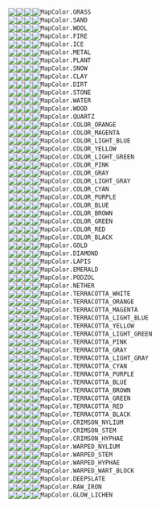 [<img valign='middle' src='https://readme-swatches.vercel.app/597D27'/>][grass-low][<img valign='middle' src='https://readme-swatches.vercel.app/6D9930'/>][grass-normal][<img valign='middle' src='https://readme-swatches.vercel.app/7FB238'/>][grass-high][<img valign='middle' src='https://readme-swatches.vercel.app/435E1D'/>][grass-lowest]`MapColor.GRASS`<br>
[<img valign='middle' src='https://readme-swatches.vercel.app/AEA473'/>][sand-low][<img valign='middle' src='https://readme-swatches.vercel.app/D5C98C'/>][sand-normal][<img valign='middle' src='https://readme-swatches.vercel.app/F7E9A3'/>][sand-high][<img valign='middle' src='https://readme-swatches.vercel.app/827B56'/>][sand-lowest]`MapColor.SAND`<br>
[<img valign='middle' src='https://readme-swatches.vercel.app/8C8C8C'/>][wool-low][<img valign='middle' src='https://readme-swatches.vercel.app/ABABAB'/>][wool-normal][<img valign='middle' src='https://readme-swatches.vercel.app/C7C7C7'/>][wool-high][<img valign='middle' src='https://readme-swatches.vercel.app/696969'/>][wool-lowest]`MapColor.WOOL`<br>
[<img valign='middle' src='https://readme-swatches.vercel.app/B40000'/>][fire-low][<img valign='middle' src='https://readme-swatches.vercel.app/DC0000'/>][fire-normal][<img valign='middle' src='https://readme-swatches.vercel.app/FF0000'/>][fire-high][<img valign='middle' src='https://readme-swatches.vercel.app/870000'/>][fire-lowest]`MapColor.FIRE`<br>
[<img valign='middle' src='https://readme-swatches.vercel.app/7070B4'/>][ice-low][<img valign='middle' src='https://readme-swatches.vercel.app/8A8ADC'/>][ice-normal][<img valign='middle' src='https://readme-swatches.vercel.app/A0A0FF'/>][ice-high][<img valign='middle' src='https://readme-swatches.vercel.app/545487'/>][ice-lowest]`MapColor.ICE`<br>
[<img valign='middle' src='https://readme-swatches.vercel.app/757575'/>][metal-low][<img valign='middle' src='https://readme-swatches.vercel.app/909090'/>][metal-normal][<img valign='middle' src='https://readme-swatches.vercel.app/A7A7A7'/>][metal-high][<img valign='middle' src='https://readme-swatches.vercel.app/585858'/>][metal-lowest]`MapColor.METAL`<br>
[<img valign='middle' src='https://readme-swatches.vercel.app/005700'/>][plant-low][<img valign='middle' src='https://readme-swatches.vercel.app/006A00'/>][plant-normal][<img valign='middle' src='https://readme-swatches.vercel.app/007C00'/>][plant-high][<img valign='middle' src='https://readme-swatches.vercel.app/004100'/>][plant-lowest]`MapColor.PLANT`<br>
[<img valign='middle' src='https://readme-swatches.vercel.app/B4B4B4'/>][snow-low][<img valign='middle' src='https://readme-swatches.vercel.app/DCDCDC'/>][snow-normal][<img valign='middle' src='https://readme-swatches.vercel.app/FFFFFF'/>][snow-high][<img valign='middle' src='https://readme-swatches.vercel.app/878787'/>][snow-lowest]`MapColor.SNOW`<br>
[<img valign='middle' src='https://readme-swatches.vercel.app/737681'/>][clay-low][<img valign='middle' src='https://readme-swatches.vercel.app/8D909E'/>][clay-normal][<img valign='middle' src='https://readme-swatches.vercel.app/A4A8B8'/>][clay-high][<img valign='middle' src='https://readme-swatches.vercel.app/565861'/>][clay-lowest]`MapColor.CLAY`<br>
[<img valign='middle' src='https://readme-swatches.vercel.app/6A4C36'/>][dirt-low][<img valign='middle' src='https://readme-swatches.vercel.app/825E42'/>][dirt-normal][<img valign='middle' src='https://readme-swatches.vercel.app/976D4D'/>][dirt-high][<img valign='middle' src='https://readme-swatches.vercel.app/4F3928'/>][dirt-lowest]`MapColor.DIRT`<br>
[<img valign='middle' src='https://readme-swatches.vercel.app/4F4F4F'/>][stone-low][<img valign='middle' src='https://readme-swatches.vercel.app/606060'/>][stone-normal][<img valign='middle' src='https://readme-swatches.vercel.app/707070'/>][stone-high][<img valign='middle' src='https://readme-swatches.vercel.app/3B3B3B'/>][stone-lowest]`MapColor.STONE`<br>
[<img valign='middle' src='https://readme-swatches.vercel.app/2D2DB4'/>][water-low][<img valign='middle' src='https://readme-swatches.vercel.app/3737DC'/>][water-normal][<img valign='middle' src='https://readme-swatches.vercel.app/4040FF'/>][water-high][<img valign='middle' src='https://readme-swatches.vercel.app/212187'/>][water-lowest]`MapColor.WATER`<br>
[<img valign='middle' src='https://readme-swatches.vercel.app/645432'/>][wood-low][<img valign='middle' src='https://readme-swatches.vercel.app/7B663E'/>][wood-normal][<img valign='middle' src='https://readme-swatches.vercel.app/8F7748'/>][wood-high][<img valign='middle' src='https://readme-swatches.vercel.app/4B3F26'/>][wood-lowest]`MapColor.WOOD`<br>
[<img valign='middle' src='https://readme-swatches.vercel.app/B4B1AC'/>][quartz-low][<img valign='middle' src='https://readme-swatches.vercel.app/DCD9D3'/>][quartz-normal][<img valign='middle' src='https://readme-swatches.vercel.app/FFFCF5'/>][quartz-high][<img valign='middle' src='https://readme-swatches.vercel.app/878581'/>][quartz-lowest]`MapColor.QUARTZ`<br>
[<img valign='middle' src='https://readme-swatches.vercel.app/985924'/>][color-orange-low][<img valign='middle' src='https://readme-swatches.vercel.app/BA6D2C'/>][color-orange-normal][<img valign='middle' src='https://readme-swatches.vercel.app/D87F33'/>][color-orange-high][<img valign='middle' src='https://readme-swatches.vercel.app/72431B'/>][color-orange-lowest]`MapColor.COLOR_ORANGE`<br>
[<img valign='middle' src='https://readme-swatches.vercel.app/7D3598'/>][color-magenta-low][<img valign='middle' src='https://readme-swatches.vercel.app/9941BA'/>][color-magenta-normal][<img valign='middle' src='https://readme-swatches.vercel.app/B24CD8'/>][color-magenta-high][<img valign='middle' src='https://readme-swatches.vercel.app/5E2872'/>][color-magenta-lowest]`MapColor.COLOR_MAGENTA`<br>
[<img valign='middle' src='https://readme-swatches.vercel.app/486C98'/>][color-light-blue-low][<img valign='middle' src='https://readme-swatches.vercel.app/5884BA'/>][color-light-blue-normal][<img valign='middle' src='https://readme-swatches.vercel.app/6699D8'/>][color-light-blue-high][<img valign='middle' src='https://readme-swatches.vercel.app/365172'/>][color-light-blue-lowest]`MapColor.COLOR_LIGHT_BLUE`<br>
[<img valign='middle' src='https://readme-swatches.vercel.app/A1A124'/>][color-yellow-low][<img valign='middle' src='https://readme-swatches.vercel.app/C5C52C'/>][color-yellow-normal][<img valign='middle' src='https://readme-swatches.vercel.app/E5E533'/>][color-yellow-high][<img valign='middle' src='https://readme-swatches.vercel.app/79791B'/>][color-yellow-lowest]`MapColor.COLOR_YELLOW`<br>
[<img valign='middle' src='https://readme-swatches.vercel.app/599011'/>][color-light-green-low][<img valign='middle' src='https://readme-swatches.vercel.app/6DB015'/>][color-light-green-normal][<img valign='middle' src='https://readme-swatches.vercel.app/7FCC19'/>][color-light-green-high][<img valign='middle' src='https://readme-swatches.vercel.app/436C0D'/>][color-light-green-lowest]`MapColor.COLOR_LIGHT_GREEN`<br>
[<img valign='middle' src='https://readme-swatches.vercel.app/AA5974'/>][color-pink-low][<img valign='middle' src='https://readme-swatches.vercel.app/D06D8E'/>][color-pink-normal][<img valign='middle' src='https://readme-swatches.vercel.app/F27FA5'/>][color-pink-high][<img valign='middle' src='https://readme-swatches.vercel.app/804357'/>][color-pink-lowest]`MapColor.COLOR_PINK`<br>
[<img valign='middle' src='https://readme-swatches.vercel.app/353535'/>][color-gray-low][<img valign='middle' src='https://readme-swatches.vercel.app/414141'/>][color-gray-normal][<img valign='middle' src='https://readme-swatches.vercel.app/4C4C4C'/>][color-gray-high][<img valign='middle' src='https://readme-swatches.vercel.app/282828'/>][color-gray-lowest]`MapColor.COLOR_GRAY`<br>
[<img valign='middle' src='https://readme-swatches.vercel.app/6C6C6C'/>][color-light-gray-low][<img valign='middle' src='https://readme-swatches.vercel.app/848484'/>][color-light-gray-normal][<img valign='middle' src='https://readme-swatches.vercel.app/999999'/>][color-light-gray-high][<img valign='middle' src='https://readme-swatches.vercel.app/515151'/>][color-light-gray-lowest]`MapColor.COLOR_LIGHT_GRAY`<br>
[<img valign='middle' src='https://readme-swatches.vercel.app/35596C'/>][color-cyan-low][<img valign='middle' src='https://readme-swatches.vercel.app/416D84'/>][color-cyan-normal][<img valign='middle' src='https://readme-swatches.vercel.app/4C7F99'/>][color-cyan-high][<img valign='middle' src='https://readme-swatches.vercel.app/284351'/>][color-cyan-lowest]`MapColor.COLOR_CYAN`<br>
[<img valign='middle' src='https://readme-swatches.vercel.app/592C7D'/>][color-purple-low][<img valign='middle' src='https://readme-swatches.vercel.app/6D3699'/>][color-purple-normal][<img valign='middle' src='https://readme-swatches.vercel.app/7F3FB2'/>][color-purple-high][<img valign='middle' src='https://readme-swatches.vercel.app/43215E'/>][color-purple-lowest]`MapColor.COLOR_PURPLE`<br>
[<img valign='middle' src='https://readme-swatches.vercel.app/24357D'/>][color-blue-low][<img valign='middle' src='https://readme-swatches.vercel.app/2C4199'/>][color-blue-normal][<img valign='middle' src='https://readme-swatches.vercel.app/334CB2'/>][color-blue-high][<img valign='middle' src='https://readme-swatches.vercel.app/1B285E'/>][color-blue-lowest]`MapColor.COLOR_BLUE`<br>
[<img valign='middle' src='https://readme-swatches.vercel.app/483524'/>][color-brown-low][<img valign='middle' src='https://readme-swatches.vercel.app/58412C'/>][color-brown-normal][<img valign='middle' src='https://readme-swatches.vercel.app/664C33'/>][color-brown-high][<img valign='middle' src='https://readme-swatches.vercel.app/36281B'/>][color-brown-lowest]`MapColor.COLOR_BROWN`<br>
[<img valign='middle' src='https://readme-swatches.vercel.app/485924'/>][color-green-low][<img valign='middle' src='https://readme-swatches.vercel.app/586D2C'/>][color-green-normal][<img valign='middle' src='https://readme-swatches.vercel.app/667F33'/>][color-green-high][<img valign='middle' src='https://readme-swatches.vercel.app/36431B'/>][color-green-lowest]`MapColor.COLOR_GREEN`<br>
[<img valign='middle' src='https://readme-swatches.vercel.app/6C2424'/>][color-red-low][<img valign='middle' src='https://readme-swatches.vercel.app/842C2C'/>][color-red-normal][<img valign='middle' src='https://readme-swatches.vercel.app/993333'/>][color-red-high][<img valign='middle' src='https://readme-swatches.vercel.app/511B1B'/>][color-red-lowest]`MapColor.COLOR_RED`<br>
[<img valign='middle' src='https://readme-swatches.vercel.app/111111'/>][color-black-low][<img valign='middle' src='https://readme-swatches.vercel.app/151515'/>][color-black-normal][<img valign='middle' src='https://readme-swatches.vercel.app/191919'/>][color-black-high][<img valign='middle' src='https://readme-swatches.vercel.app/0D0D0D'/>][color-black-lowest]`MapColor.COLOR_BLACK`<br>
[<img valign='middle' src='https://readme-swatches.vercel.app/B0A836'/>][gold-low][<img valign='middle' src='https://readme-swatches.vercel.app/D7CD42'/>][gold-normal][<img valign='middle' src='https://readme-swatches.vercel.app/FAEE4D'/>][gold-high][<img valign='middle' src='https://readme-swatches.vercel.app/847E28'/>][gold-lowest]`MapColor.GOLD`<br>
[<img valign='middle' src='https://readme-swatches.vercel.app/409A96'/>][diamond-low][<img valign='middle' src='https://readme-swatches.vercel.app/4FBCB7'/>][diamond-normal][<img valign='middle' src='https://readme-swatches.vercel.app/5CDBD5'/>][diamond-high][<img valign='middle' src='https://readme-swatches.vercel.app/307370'/>][diamond-lowest]`MapColor.DIAMOND`<br>
[<img valign='middle' src='https://readme-swatches.vercel.app/345AB4'/>][lapis-low][<img valign='middle' src='https://readme-swatches.vercel.app/3F6EDC'/>][lapis-normal][<img valign='middle' src='https://readme-swatches.vercel.app/4A80FF'/>][lapis-high][<img valign='middle' src='https://readme-swatches.vercel.app/274387'/>][lapis-lowest]`MapColor.LAPIS`<br>
[<img valign='middle' src='https://readme-swatches.vercel.app/009928'/>][emerald-low][<img valign='middle' src='https://readme-swatches.vercel.app/00BB32'/>][emerald-normal][<img valign='middle' src='https://readme-swatches.vercel.app/00D93A'/>][emerald-high][<img valign='middle' src='https://readme-swatches.vercel.app/00721E'/>][emerald-lowest]`MapColor.EMERALD`<br>
[<img valign='middle' src='https://readme-swatches.vercel.app/5B3C22'/>][podzol-low][<img valign='middle' src='https://readme-swatches.vercel.app/6F4A2A'/>][podzol-normal][<img valign='middle' src='https://readme-swatches.vercel.app/815631'/>][podzol-high][<img valign='middle' src='https://readme-swatches.vercel.app/442D19'/>][podzol-lowest]`MapColor.PODZOL`<br>
[<img valign='middle' src='https://readme-swatches.vercel.app/4F0100'/>][nether-low][<img valign='middle' src='https://readme-swatches.vercel.app/600100'/>][nether-normal][<img valign='middle' src='https://readme-swatches.vercel.app/700200'/>][nether-high][<img valign='middle' src='https://readme-swatches.vercel.app/3B0100'/>][nether-lowest]`MapColor.NETHER`<br>
[<img valign='middle' src='https://readme-swatches.vercel.app/937C71'/>][terracotta-white-low][<img valign='middle' src='https://readme-swatches.vercel.app/B4988A'/>][terracotta-white-normal][<img valign='middle' src='https://readme-swatches.vercel.app/D1B1A1'/>][terracotta-white-high][<img valign='middle' src='https://readme-swatches.vercel.app/6E5D55'/>][terracotta-white-lowest]`MapColor.TERRACOTTA_WHITE`<br>
[<img valign='middle' src='https://readme-swatches.vercel.app/703919'/>][terracotta-orange-low][<img valign='middle' src='https://readme-swatches.vercel.app/89461F'/>][terracotta-orange-normal][<img valign='middle' src='https://readme-swatches.vercel.app/9F5224'/>][terracotta-orange-high][<img valign='middle' src='https://readme-swatches.vercel.app/542B13'/>][terracotta-orange-lowest]`MapColor.TERRACOTTA_ORANGE`<br>
[<img valign='middle' src='https://readme-swatches.vercel.app/693D4C'/>][terracotta-magenta-low][<img valign='middle' src='https://readme-swatches.vercel.app/804B5D'/>][terracotta-magenta-normal][<img valign='middle' src='https://readme-swatches.vercel.app/95576C'/>][terracotta-magenta-high][<img valign='middle' src='https://readme-swatches.vercel.app/4E2E39'/>][terracotta-magenta-lowest]`MapColor.TERRACOTTA_MAGENTA`<br>
[<img valign='middle' src='https://readme-swatches.vercel.app/4F4C61'/>][terracotta-light-blue-low][<img valign='middle' src='https://readme-swatches.vercel.app/605D77'/>][terracotta-light-blue-normal][<img valign='middle' src='https://readme-swatches.vercel.app/706C8A'/>][terracotta-light-blue-high][<img valign='middle' src='https://readme-swatches.vercel.app/3B3949'/>][terracotta-light-blue-lowest]`MapColor.TERRACOTTA_LIGHT_BLUE`<br>
[<img valign='middle' src='https://readme-swatches.vercel.app/835D19'/>][terracotta-yellow-low][<img valign='middle' src='https://readme-swatches.vercel.app/A0721F'/>][terracotta-yellow-normal][<img valign='middle' src='https://readme-swatches.vercel.app/BA8524'/>][terracotta-yellow-high][<img valign='middle' src='https://readme-swatches.vercel.app/624613'/>][terracotta-yellow-lowest]`MapColor.TERRACOTTA_YELLOW`<br>
[<img valign='middle' src='https://readme-swatches.vercel.app/485225'/>][terracotta-light-green-low][<img valign='middle' src='https://readme-swatches.vercel.app/58642D'/>][terracotta-light-green-normal][<img valign='middle' src='https://readme-swatches.vercel.app/677535'/>][terracotta-light-green-high][<img valign='middle' src='https://readme-swatches.vercel.app/363D1C'/>][terracotta-light-green-lowest]`MapColor.TERRACOTTA_LIGHT_GREEN`<br>
[<img valign='middle' src='https://readme-swatches.vercel.app/703637'/>][terracotta-pink-low][<img valign='middle' src='https://readme-swatches.vercel.app/8A4243'/>][terracotta-pink-normal][<img valign='middle' src='https://readme-swatches.vercel.app/A04D4E'/>][terracotta-pink-high][<img valign='middle' src='https://readme-swatches.vercel.app/542829'/>][terracotta-pink-lowest]`MapColor.TERRACOTTA_PINK`<br>
[<img valign='middle' src='https://readme-swatches.vercel.app/281C18'/>][terracotta-gray-low][<img valign='middle' src='https://readme-swatches.vercel.app/31231E'/>][terracotta-gray-normal][<img valign='middle' src='https://readme-swatches.vercel.app/392923'/>][terracotta-gray-high][<img valign='middle' src='https://readme-swatches.vercel.app/1E1512'/>][terracotta-gray-lowest]`MapColor.TERRACOTTA_GRAY`<br>
[<img valign='middle' src='https://readme-swatches.vercel.app/5F4B45'/>][terracotta-light-gray-low][<img valign='middle' src='https://readme-swatches.vercel.app/745C54'/>][terracotta-light-gray-normal][<img valign='middle' src='https://readme-swatches.vercel.app/876B62'/>][terracotta-light-gray-high][<img valign='middle' src='https://readme-swatches.vercel.app/473833'/>][terracotta-light-gray-lowest]`MapColor.TERRACOTTA_LIGHT_GRAY`<br>
[<img valign='middle' src='https://readme-swatches.vercel.app/3D4040'/>][terracotta-cyan-low][<img valign='middle' src='https://readme-swatches.vercel.app/4B4F4F'/>][terracotta-cyan-normal][<img valign='middle' src='https://readme-swatches.vercel.app/575C5C'/>][terracotta-cyan-high][<img valign='middle' src='https://readme-swatches.vercel.app/2E3030'/>][terracotta-cyan-lowest]`MapColor.TERRACOTTA_CYAN`<br>
[<img valign='middle' src='https://readme-swatches.vercel.app/56333E'/>][terracotta-purple-low][<img valign='middle' src='https://readme-swatches.vercel.app/693E4B'/>][terracotta-purple-normal][<img valign='middle' src='https://readme-swatches.vercel.app/7A4958'/>][terracotta-purple-high][<img valign='middle' src='https://readme-swatches.vercel.app/40262E'/>][terracotta-purple-lowest]`MapColor.TERRACOTTA_PURPLE`<br>
[<img valign='middle' src='https://readme-swatches.vercel.app/352B40'/>][terracotta-blue-low][<img valign='middle' src='https://readme-swatches.vercel.app/41354F'/>][terracotta-blue-normal][<img valign='middle' src='https://readme-swatches.vercel.app/4C3E5C'/>][terracotta-blue-high][<img valign='middle' src='https://readme-swatches.vercel.app/282030'/>][terracotta-blue-lowest]`MapColor.TERRACOTTA_BLUE`<br>
[<img valign='middle' src='https://readme-swatches.vercel.app/352318'/>][terracotta-brown-low][<img valign='middle' src='https://readme-swatches.vercel.app/412B1E'/>][terracotta-brown-normal][<img valign='middle' src='https://readme-swatches.vercel.app/4C3223'/>][terracotta-brown-high][<img valign='middle' src='https://readme-swatches.vercel.app/281A12'/>][terracotta-brown-lowest]`MapColor.TERRACOTTA_BROWN`<br>
[<img valign='middle' src='https://readme-swatches.vercel.app/35391D'/>][terracotta-green-low][<img valign='middle' src='https://readme-swatches.vercel.app/414624'/>][terracotta-green-normal][<img valign='middle' src='https://readme-swatches.vercel.app/4C522A'/>][terracotta-green-high][<img valign='middle' src='https://readme-swatches.vercel.app/282B16'/>][terracotta-green-lowest]`MapColor.TERRACOTTA_GREEN`<br>
[<img valign='middle' src='https://readme-swatches.vercel.app/642A20'/>][terracotta-red-low][<img valign='middle' src='https://readme-swatches.vercel.app/7A3327'/>][terracotta-red-normal][<img valign='middle' src='https://readme-swatches.vercel.app/8E3C2E'/>][terracotta-red-high][<img valign='middle' src='https://readme-swatches.vercel.app/4B1F18'/>][terracotta-red-lowest]`MapColor.TERRACOTTA_RED`<br>
[<img valign='middle' src='https://readme-swatches.vercel.app/1A0F0B'/>][terracotta-black-low][<img valign='middle' src='https://readme-swatches.vercel.app/1F120D'/>][terracotta-black-normal][<img valign='middle' src='https://readme-swatches.vercel.app/251610'/>][terracotta-black-high][<img valign='middle' src='https://readme-swatches.vercel.app/130B08'/>][terracotta-black-lowest]`MapColor.TERRACOTTA_BLACK`<br>
[<img valign='middle' src='https://readme-swatches.vercel.app/852122'/>][crimson-nylium-low][<img valign='middle' src='https://readme-swatches.vercel.app/A3292A'/>][crimson-nylium-normal][<img valign='middle' src='https://readme-swatches.vercel.app/BD3031'/>][crimson-nylium-high][<img valign='middle' src='https://readme-swatches.vercel.app/641919'/>][crimson-nylium-lowest]`MapColor.CRIMSON_NYLIUM`<br>
[<img valign='middle' src='https://readme-swatches.vercel.app/682C44'/>][crimson-stem-low][<img valign='middle' src='https://readme-swatches.vercel.app/7F3653'/>][crimson-stem-normal][<img valign='middle' src='https://readme-swatches.vercel.app/943F61'/>][crimson-stem-high][<img valign='middle' src='https://readme-swatches.vercel.app/4E2133'/>][crimson-stem-lowest]`MapColor.CRIMSON_STEM`<br>
[<img valign='middle' src='https://readme-swatches.vercel.app/401114'/>][crimson-hyphae-low][<img valign='middle' src='https://readme-swatches.vercel.app/4F1519'/>][crimson-hyphae-normal][<img valign='middle' src='https://readme-swatches.vercel.app/5C191D'/>][crimson-hyphae-high][<img valign='middle' src='https://readme-swatches.vercel.app/300D0F'/>][crimson-hyphae-lowest]`MapColor.CRIMSON_HYPHAE`<br>
[<img valign='middle' src='https://readme-swatches.vercel.app/0F585E'/>][warped-nylium-low][<img valign='middle' src='https://readme-swatches.vercel.app/126C73'/>][warped-nylium-normal][<img valign='middle' src='https://readme-swatches.vercel.app/167E86'/>][warped-nylium-high][<img valign='middle' src='https://readme-swatches.vercel.app/0B4246'/>][warped-nylium-lowest]`MapColor.WARPED_NYLIUM`<br>
[<img valign='middle' src='https://readme-swatches.vercel.app/286462'/>][warped-stem-low][<img valign='middle' src='https://readme-swatches.vercel.app/327A78'/>][warped-stem-normal][<img valign='middle' src='https://readme-swatches.vercel.app/3A8E8C'/>][warped-stem-high][<img valign='middle' src='https://readme-swatches.vercel.app/1E4B4A'/>][warped-stem-lowest]`MapColor.WARPED_STEM`<br>
[<img valign='middle' src='https://readme-swatches.vercel.app/3C1F2B'/>][warped-hyphae-low][<img valign='middle' src='https://readme-swatches.vercel.app/4A2535'/>][warped-hyphae-normal][<img valign='middle' src='https://readme-swatches.vercel.app/562C3E'/>][warped-hyphae-high][<img valign='middle' src='https://readme-swatches.vercel.app/2D1720'/>][warped-hyphae-lowest]`MapColor.WARPED_HYPHAE`<br>
[<img valign='middle' src='https://readme-swatches.vercel.app/0E7F5D'/>][warped-wart-block-low][<img valign='middle' src='https://readme-swatches.vercel.app/119B72'/>][warped-wart-block-normal][<img valign='middle' src='https://readme-swatches.vercel.app/14B485'/>][warped-wart-block-high][<img valign='middle' src='https://readme-swatches.vercel.app/0A5F46'/>][warped-wart-block-lowest]`MapColor.WARPED_WART_BLOCK`<br>
[<img valign='middle' src='https://readme-swatches.vercel.app/464646'/>][deepslate-low][<img valign='middle' src='https://readme-swatches.vercel.app/565656'/>][deepslate-normal][<img valign='middle' src='https://readme-swatches.vercel.app/646464'/>][deepslate-high][<img valign='middle' src='https://readme-swatches.vercel.app/343434'/>][deepslate-lowest]`MapColor.DEEPSLATE`<br>
[<img valign='middle' src='https://readme-swatches.vercel.app/987B67'/>][raw-iron-low][<img valign='middle' src='https://readme-swatches.vercel.app/BA967E'/>][raw-iron-normal][<img valign='middle' src='https://readme-swatches.vercel.app/D8AF93'/>][raw-iron-high][<img valign='middle' src='https://readme-swatches.vercel.app/725C4D'/>][raw-iron-lowest]`MapColor.RAW_IRON`<br>
[<img valign='middle' src='https://readme-swatches.vercel.app/597569'/>][glow-lichen-low][<img valign='middle' src='https://readme-swatches.vercel.app/6D9081'/>][glow-lichen-normal][<img valign='middle' src='https://readme-swatches.vercel.app/7FA796'/>][glow-lichen-high][<img valign='middle' src='https://readme-swatches.vercel.app/43584F'/>][glow-lichen-lowest]`MapColor.GLOW_LICHEN`

[grass-low]: https://www.colorhexa.com/597D27
[grass-normal]: https://www.colorhexa.com/6D9930
[grass-high]: https://www.colorhexa.com/7FB238
[grass-lowest]: https://www.colorhexa.com/435E1D
[sand-low]: https://www.colorhexa.com/AEA473
[sand-normal]: https://www.colorhexa.com/D5C98C
[sand-high]: https://www.colorhexa.com/F7E9A3
[sand-lowest]: https://www.colorhexa.com/827B56
[wool-low]: https://www.colorhexa.com/8C8C8C
[wool-normal]: https://www.colorhexa.com/ABABAB
[wool-high]: https://www.colorhexa.com/C7C7C7
[wool-lowest]: https://www.colorhexa.com/696969
[fire-low]: https://www.colorhexa.com/B40000
[fire-normal]: https://www.colorhexa.com/DC0000
[fire-high]: https://www.colorhexa.com/FF0000
[fire-lowest]: https://www.colorhexa.com/870000
[ice-low]: https://www.colorhexa.com/7070B4
[ice-normal]: https://www.colorhexa.com/8A8ADC
[ice-high]: https://www.colorhexa.com/A0A0FF
[ice-lowest]: https://www.colorhexa.com/545487
[metal-low]: https://www.colorhexa.com/757575
[metal-normal]: https://www.colorhexa.com/909090
[metal-high]: https://www.colorhexa.com/A7A7A7
[metal-lowest]: https://www.colorhexa.com/585858
[plant-low]: https://www.colorhexa.com/005700
[plant-normal]: https://www.colorhexa.com/006A00
[plant-high]: https://www.colorhexa.com/007C00
[plant-lowest]: https://www.colorhexa.com/004100
[snow-low]: https://www.colorhexa.com/B4B4B4
[snow-normal]: https://www.colorhexa.com/DCDCDC
[snow-high]: https://www.colorhexa.com/FFFFFF
[snow-lowest]: https://www.colorhexa.com/878787
[clay-low]: https://www.colorhexa.com/737681
[clay-normal]: https://www.colorhexa.com/8D909E
[clay-high]: https://www.colorhexa.com/A4A8B8
[clay-lowest]: https://www.colorhexa.com/565861
[dirt-low]: https://www.colorhexa.com/6A4C36
[dirt-normal]: https://www.colorhexa.com/825E42
[dirt-high]: https://www.colorhexa.com/976D4D
[dirt-lowest]: https://www.colorhexa.com/4F3928
[stone-low]: https://www.colorhexa.com/4F4F4F
[stone-normal]: https://www.colorhexa.com/606060
[stone-high]: https://www.colorhexa.com/707070
[stone-lowest]: https://www.colorhexa.com/3B3B3B
[water-low]: https://www.colorhexa.com/2D2DB4
[water-normal]: https://www.colorhexa.com/3737DC
[water-high]: https://www.colorhexa.com/4040FF
[water-lowest]: https://www.colorhexa.com/212187
[wood-low]: https://www.colorhexa.com/645432
[wood-normal]: https://www.colorhexa.com/7B663E
[wood-high]: https://www.colorhexa.com/8F7748
[wood-lowest]: https://www.colorhexa.com/4B3F26
[quartz-low]: https://www.colorhexa.com/B4B1AC
[quartz-normal]: https://www.colorhexa.com/DCD9D3
[quartz-high]: https://www.colorhexa.com/FFFCF5
[quartz-lowest]: https://www.colorhexa.com/878581
[color-orange-low]: https://www.colorhexa.com/985924
[color-orange-normal]: https://www.colorhexa.com/BA6D2C
[color-orange-high]: https://www.colorhexa.com/D87F33
[color-orange-lowest]: https://www.colorhexa.com/72431B
[color-magenta-low]: https://www.colorhexa.com/7D3598
[color-magenta-normal]: https://www.colorhexa.com/9941BA
[color-magenta-high]: https://www.colorhexa.com/B24CD8
[color-magenta-lowest]: https://www.colorhexa.com/5E2872
[color-light-blue-low]: https://www.colorhexa.com/486C98
[color-light-blue-normal]: https://www.colorhexa.com/5884BA
[color-light-blue-high]: https://www.colorhexa.com/6699D8
[color-light-blue-lowest]: https://www.colorhexa.com/365172
[color-yellow-low]: https://www.colorhexa.com/A1A124
[color-yellow-normal]: https://www.colorhexa.com/C5C52C
[color-yellow-high]: https://www.colorhexa.com/E5E533
[color-yellow-lowest]: https://www.colorhexa.com/79791B
[color-light-green-low]: https://www.colorhexa.com/599011
[color-light-green-normal]: https://www.colorhexa.com/6DB015
[color-light-green-high]: https://www.colorhexa.com/7FCC19
[color-light-green-lowest]: https://www.colorhexa.com/436C0D
[color-pink-low]: https://www.colorhexa.com/AA5974
[color-pink-normal]: https://www.colorhexa.com/D06D8E
[color-pink-high]: https://www.colorhexa.com/F27FA5
[color-pink-lowest]: https://www.colorhexa.com/804357
[color-gray-low]: https://www.colorhexa.com/353535
[color-gray-normal]: https://www.colorhexa.com/414141
[color-gray-high]: https://www.colorhexa.com/4C4C4C
[color-gray-lowest]: https://www.colorhexa.com/282828
[color-light-gray-low]: https://www.colorhexa.com/6C6C6C
[color-light-gray-normal]: https://www.colorhexa.com/848484
[color-light-gray-high]: https://www.colorhexa.com/999999
[color-light-gray-lowest]: https://www.colorhexa.com/515151
[color-cyan-low]: https://www.colorhexa.com/35596C
[color-cyan-normal]: https://www.colorhexa.com/416D84
[color-cyan-high]: https://www.colorhexa.com/4C7F99
[color-cyan-lowest]: https://www.colorhexa.com/284351
[color-purple-low]: https://www.colorhexa.com/592C7D
[color-purple-normal]: https://www.colorhexa.com/6D3699
[color-purple-high]: https://www.colorhexa.com/7F3FB2
[color-purple-lowest]: https://www.colorhexa.com/43215E
[color-blue-low]: https://www.colorhexa.com/24357D
[color-blue-normal]: https://www.colorhexa.com/2C4199
[color-blue-high]: https://www.colorhexa.com/334CB2
[color-blue-lowest]: https://www.colorhexa.com/1B285E
[color-brown-low]: https://www.colorhexa.com/483524
[color-brown-normal]: https://www.colorhexa.com/58412C
[color-brown-high]: https://www.colorhexa.com/664C33
[color-brown-lowest]: https://www.colorhexa.com/36281B
[color-green-low]: https://www.colorhexa.com/485924
[color-green-normal]: https://www.colorhexa.com/586D2C
[color-green-high]: https://www.colorhexa.com/667F33
[color-green-lowest]: https://www.colorhexa.com/36431B
[color-red-low]: https://www.colorhexa.com/6C2424
[color-red-normal]: https://www.colorhexa.com/842C2C
[color-red-high]: https://www.colorhexa.com/993333
[color-red-lowest]: https://www.colorhexa.com/511B1B
[color-black-low]: https://www.colorhexa.com/111111
[color-black-normal]: https://www.colorhexa.com/151515
[color-black-high]: https://www.colorhexa.com/191919
[color-black-lowest]: https://www.colorhexa.com/0D0D0D
[gold-low]: https://www.colorhexa.com/B0A836
[gold-normal]: https://www.colorhexa.com/D7CD42
[gold-high]: https://www.colorhexa.com/FAEE4D
[gold-lowest]: https://www.colorhexa.com/847E28
[diamond-low]: https://www.colorhexa.com/409A96
[diamond-normal]: https://www.colorhexa.com/4FBCB7
[diamond-high]: https://www.colorhexa.com/5CDBD5
[diamond-lowest]: https://www.colorhexa.com/307370
[lapis-low]: https://www.colorhexa.com/345AB4
[lapis-normal]: https://www.colorhexa.com/3F6EDC
[lapis-high]: https://www.colorhexa.com/4A80FF
[lapis-lowest]: https://www.colorhexa.com/274387
[emerald-low]: https://www.colorhexa.com/009928
[emerald-normal]: https://www.colorhexa.com/00BB32
[emerald-high]: https://www.colorhexa.com/00D93A
[emerald-lowest]: https://www.colorhexa.com/00721E
[podzol-low]: https://www.colorhexa.com/5B3C22
[podzol-normal]: https://www.colorhexa.com/6F4A2A
[podzol-high]: https://www.colorhexa.com/815631
[podzol-lowest]: https://www.colorhexa.com/442D19
[nether-low]: https://www.colorhexa.com/4F0100
[nether-normal]: https://www.colorhexa.com/600100
[nether-high]: https://www.colorhexa.com/700200
[nether-lowest]: https://www.colorhexa.com/3B0100
[terracotta-white-low]: https://www.colorhexa.com/937C71
[terracotta-white-normal]: https://www.colorhexa.com/B4988A
[terracotta-white-high]: https://www.colorhexa.com/D1B1A1
[terracotta-white-lowest]: https://www.colorhexa.com/6E5D55
[terracotta-orange-low]: https://www.colorhexa.com/703919
[terracotta-orange-normal]: https://www.colorhexa.com/89461F
[terracotta-orange-high]: https://www.colorhexa.com/9F5224
[terracotta-orange-lowest]: https://www.colorhexa.com/542B13
[terracotta-magenta-low]: https://www.colorhexa.com/693D4C
[terracotta-magenta-normal]: https://www.colorhexa.com/804B5D
[terracotta-magenta-high]: https://www.colorhexa.com/95576C
[terracotta-magenta-lowest]: https://www.colorhexa.com/4E2E39
[terracotta-light-blue-low]: https://www.colorhexa.com/4F4C61
[terracotta-light-blue-normal]: https://www.colorhexa.com/605D77
[terracotta-light-blue-high]: https://www.colorhexa.com/706C8A
[terracotta-light-blue-lowest]: https://www.colorhexa.com/3B3949
[terracotta-yellow-low]: https://www.colorhexa.com/835D19
[terracotta-yellow-normal]: https://www.colorhexa.com/A0721F
[terracotta-yellow-high]: https://www.colorhexa.com/BA8524
[terracotta-yellow-lowest]: https://www.colorhexa.com/624613
[terracotta-light-green-low]: https://www.colorhexa.com/485225
[terracotta-light-green-normal]: https://www.colorhexa.com/58642D
[terracotta-light-green-high]: https://www.colorhexa.com/677535
[terracotta-light-green-lowest]: https://www.colorhexa.com/363D1C
[terracotta-pink-low]: https://www.colorhexa.com/703637
[terracotta-pink-normal]: https://www.colorhexa.com/8A4243
[terracotta-pink-high]: https://www.colorhexa.com/A04D4E
[terracotta-pink-lowest]: https://www.colorhexa.com/542829
[terracotta-gray-low]: https://www.colorhexa.com/281C18
[terracotta-gray-normal]: https://www.colorhexa.com/31231E
[terracotta-gray-high]: https://www.colorhexa.com/392923
[terracotta-gray-lowest]: https://www.colorhexa.com/1E1512
[terracotta-light-gray-low]: https://www.colorhexa.com/5F4B45
[terracotta-light-gray-normal]: https://www.colorhexa.com/745C54
[terracotta-light-gray-high]: https://www.colorhexa.com/876B62
[terracotta-light-gray-lowest]: https://www.colorhexa.com/473833
[terracotta-cyan-low]: https://www.colorhexa.com/3D4040
[terracotta-cyan-normal]: https://www.colorhexa.com/4B4F4F
[terracotta-cyan-high]: https://www.colorhexa.com/575C5C
[terracotta-cyan-lowest]: https://www.colorhexa.com/2E3030
[terracotta-purple-low]: https://www.colorhexa.com/56333E
[terracotta-purple-normal]: https://www.colorhexa.com/693E4B
[terracotta-purple-high]: https://www.colorhexa.com/7A4958
[terracotta-purple-lowest]: https://www.colorhexa.com/40262E
[terracotta-blue-low]: https://www.colorhexa.com/352B40
[terracotta-blue-normal]: https://www.colorhexa.com/41354F
[terracotta-blue-high]: https://www.colorhexa.com/4C3E5C
[terracotta-blue-lowest]: https://www.colorhexa.com/282030
[terracotta-brown-low]: https://www.colorhexa.com/352318
[terracotta-brown-normal]: https://www.colorhexa.com/412B1E
[terracotta-brown-high]: https://www.colorhexa.com/4C3223
[terracotta-brown-lowest]: https://www.colorhexa.com/281A12
[terracotta-green-low]: https://www.colorhexa.com/35391D
[terracotta-green-normal]: https://www.colorhexa.com/414624
[terracotta-green-high]: https://www.colorhexa.com/4C522A
[terracotta-green-lowest]: https://www.colorhexa.com/282B16
[terracotta-red-low]: https://www.colorhexa.com/642A20
[terracotta-red-normal]: https://www.colorhexa.com/7A3327
[terracotta-red-high]: https://www.colorhexa.com/8E3C2E
[terracotta-red-lowest]: https://www.colorhexa.com/4B1F18
[terracotta-black-low]: https://www.colorhexa.com/1A0F0B
[terracotta-black-normal]: https://www.colorhexa.com/1F120D
[terracotta-black-high]: https://www.colorhexa.com/251610
[terracotta-black-lowest]: https://www.colorhexa.com/130B08
[crimson-nylium-low]: https://www.colorhexa.com/852122
[crimson-nylium-normal]: https://www.colorhexa.com/A3292A
[crimson-nylium-high]: https://www.colorhexa.com/BD3031
[crimson-nylium-lowest]: https://www.colorhexa.com/641919
[crimson-stem-low]: https://www.colorhexa.com/682C44
[crimson-stem-normal]: https://www.colorhexa.com/7F3653
[crimson-stem-high]: https://www.colorhexa.com/943F61
[crimson-stem-lowest]: https://www.colorhexa.com/4E2133
[crimson-hyphae-low]: https://www.colorhexa.com/401114
[crimson-hyphae-normal]: https://www.colorhexa.com/4F1519
[crimson-hyphae-high]: https://www.colorhexa.com/5C191D
[crimson-hyphae-lowest]: https://www.colorhexa.com/300D0F
[warped-nylium-low]: https://www.colorhexa.com/0F585E
[warped-nylium-normal]: https://www.colorhexa.com/126C73
[warped-nylium-high]: https://www.colorhexa.com/167E86
[warped-nylium-lowest]: https://www.colorhexa.com/0B4246
[warped-stem-low]: https://www.colorhexa.com/286462
[warped-stem-normal]: https://www.colorhexa.com/327A78
[warped-stem-high]: https://www.colorhexa.com/3A8E8C
[warped-stem-lowest]: https://www.colorhexa.com/1E4B4A
[warped-hyphae-low]: https://www.colorhexa.com/3C1F2B
[warped-hyphae-normal]: https://www.colorhexa.com/4A2535
[warped-hyphae-high]: https://www.colorhexa.com/562C3E
[warped-hyphae-lowest]: https://www.colorhexa.com/2D1720
[warped-wart-block-low]: https://www.colorhexa.com/0E7F5D
[warped-wart-block-normal]: https://www.colorhexa.com/119B72
[warped-wart-block-high]: https://www.colorhexa.com/14B485
[warped-wart-block-lowest]: https://www.colorhexa.com/0A5F46
[deepslate-low]: https://www.colorhexa.com/464646
[deepslate-normal]: https://www.colorhexa.com/565656
[deepslate-high]: https://www.colorhexa.com/646464
[deepslate-lowest]: https://www.colorhexa.com/343434
[raw-iron-low]: https://www.colorhexa.com/987B67
[raw-iron-normal]: https://www.colorhexa.com/BA967E
[raw-iron-high]: https://www.colorhexa.com/D8AF93
[raw-iron-lowest]: https://www.colorhexa.com/725C4D
[glow-lichen-low]: https://www.colorhexa.com/597569
[glow-lichen-normal]: https://www.colorhexa.com/6D9081
[glow-lichen-high]: https://www.colorhexa.com/7FA796
[glow-lichen-lowest]: https://www.colorhexa.com/43584F